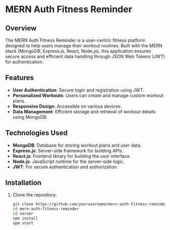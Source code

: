 # MERN Auth Fitness Reminder

## Overview
The MERN Auth Fitness Reminder is a user-centric fitness platform designed to help users manage their workout routines. Built with the MERN stack (MongoDB, Express.js, React, Node.js), this application ensures secure access and efficient data handling through JSON Web Tokens (JWT) for authentication.

## Features
- **User Authentication**: Secure login and registration using JWT.
- **Personalized Workouts**: Users can create and manage custom workout plans.
- **Responsive Design**: Accessible on various devices.
- **Data Management**: Efficient storage and retrieval of workout details using MongoDB.

## Technologies Used
- **MongoDB**: Database for storing workout plans and user data.
- **Express.js**: Server-side framework for building APIs.
- **React.js**: Frontend library for building the user interface.
- **Node.js**: JavaScript runtime for the server-side logic.
- **JWT**: For secure authentication and authorization.

## Installation
1. Clone the repository:
   ```bash
   git clone https://github.com/yourusername/mern-auth-fitness-reminder.git
   cd mern-auth-fitness-reminder
   cd server
   npm install
   npm start

